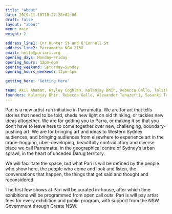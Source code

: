 ```yaml
---
title: "About"
date: 2019-11-10T18:27:28+02:00
draft: false
layout: "about"
menu: main
weight: 2

address_line1: Cnr Hunter St and O'Connell St
address_line2: Parramatta NSW 2150
email: hello@pariari.org
opening_days: Monday–Friday
opening_hours: 12pm–6pm
opening_weekend: Saturday–Sunday
opening_hours_weekend: 12pm–4pm

getting_here: "Getting Here"

team: Akil Ahamat, Hayley Coghlan, Kalanjay Dhir, Rebecca Gallo, Talitha Hanna, Gianna Hayes, Namika Parajuli, EJ Son, Alexander Tanazefti, Justine Youssef, Tian Zhang
founders: Kalanjay Dhir, Rebecca Gallo, Alexander Tanazefti, Sasanki Tennakoon, Justine Youssef and Tian Zhang
---
```


Pari is a new artist-run initiative in Parramatta. We are for art that tells stories that need to be told, sheds new light on old thinking, or tackles new ideas altogether. We are for getting you to Parra, or making it so that you don’t have to leave here to come together over new, challenging, boundary-pushing art. We are for bringing art and ideas to Western Sydney audiences, and bringing audiences from elsewhere to experience art in the crane-hogging, uber-developing, beautifully contradictory and diverse place we call Parramatta, in the geographical centre of Sydney’s urban sprawl, in the heart of unceded Darug territory.

We will facilitate the space, but what Pari is will be defined by the people who show here, the people who come and look and listen, the conversations that happen, the things that get said and thought and reconsidered.

The first few shows at Pari will be curated in-house, after which time exhibitions will be programmed from open call outs. Pari is will pay artist fees for every exhibition and public program, with support from the NSW Government through Create NSW.
